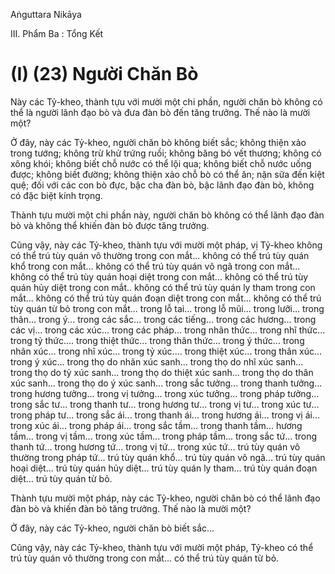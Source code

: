 Aṅguttara Nikāya

III. Phẩm Ba : Tổng Kết

# (I) (23) Người Chăn Bò

Này các Tỷ-kheo, thành tựu với mười một chi phần, người chăn bò không có thể là người lãnh đạo bò và đưa đàn bò đến tăng trưởng. Thế nào là mười một?

Ở đây, này các Tỷ-kheo, người chăn bò không biết sắc; không thiện xảo trong tướng; không trừ khử trứng ruồi; không băng bó vết thương; không có xông khói; không biết chỗ nước có thể lội qua; không biết chỗ nước uống được; không biết đường; không thiện xảo chỗ bò có thể ăn; nặn sữa đến kiệt quệ; đối với các con bò đực, bậc cha đàn bò, bậc lãnh đạo đàn bò, không có đặc biệt kính trọng.

Thành tựu mười một chi phần này, người chăn bò không có thể lãnh đạo đàn bò và không thể khiến đàn bò được tăng trưởng.

Cũng vậy, này các Tỷ-kheo, thành tựu với mười một pháp, vị Tỷ-kheo không có thể trú tùy quán vô thường trong con mắt... không có thể trú tùy quán khổ trong con mắt... không có thể trú tùy quán vô ngã trong con mắt... không có thể trú tùy quán hoại diệt trong con mắt... không có thể trú tùy quán hủy diệt trong con mắt.. không có thể trú tùy quán ly tham trong con mắt... không có thể trú tùy quán đoạn diệt trong con mắt... không có thể trú tùy quán từ bỏ trong con mắt... trong lỗ tai... trong lỗ mũi... trong lưỡi... trong thân... trong ý... trong các sắc... trong các tiếng... trong các hương... trong các vị... trong các xúc... trong các pháp... trong nhãn thức... trong nhĩ thức... trong tỷ thức.... trong thiệt thức... trong thân thức... trong ý thức... trong nhãn xúc... trong nhĩ xúc... trong tỷ xúc.... trong thiệt xúc... trong thân xúc... trong ý xúc... trong thọ do nhãn xúc sanh... trong thọ do nhĩ xúc sanh... trong thọ do tỷ xúc sanh... trong thọ do thiệt xúc sanh... trong thọ do thân xúc sanh... trong thọ do ý xúc sanh... trong sắc tưởng... trong thanh tưởng... trong hương tưởng... trong vị tưởng... trong xúc tưởng... trong pháp tưởng... trong sắc tư... trong thanh tư... trong hương tư... trong vị tư... trong xúc tư... trong pháp tư... trong sắc ái... trong thanh ái... trong hương ái... trong vị ái... trong xúc ái... trong pháp ái... trong sắc tầm... trong thanh tầm... hương tầm... trong vị tầm... trong xúc tầm... trong pháp tầm... trong sắc tứ... trong thanh tứ... trong hương tứ... trong vị tứ... trong xúc tứ... trú tùy quán vô thường trong pháp tứ... trú tùy quán khổ... trú tùy quán vô ngã... trú tùy quán hoại diệt... trú tùy quán hủy diệt... trú tùy quán ly tham... trú tùy quán đoạn diệt... trú tùy quán từ bỏ.

Thành tựu mười một pháp, này các Tỷ-kheo, người chăn bò có thể lãnh đạo đàn bò và khiến đàn bò tăng trưởng. Thế nào là mười một?

Ở đây, này các Tỷ-kheo, người chăn bò biết sắc...

Cũng vậy, này các Tỷ-kheo, thành tựu với mười một pháp, Tỷ-kheo có thể trú tùy quán vô thường trong con mắt... có thể trú tùy quán từ bỏ.

